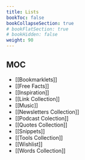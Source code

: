 ```yaml
---
title: Lists
bookToc: false
bookCollapseSection: true
# bookFlatSection: true
# bookHidden: false
weight: 90
---
```


## MOC
- [[Bookmarklets]]
- [[Free Facts]]
- [[Inspiration]]
- [[Link Collection]]
- [[Music]]
- [[Newsletters Collection]]
- [[Podcast Colection]]
- [[Quotes Collection]]
- [[Snippets]]
- [[Tools Collection]]
- [[Wishlist]]
- [[Words Collection]]